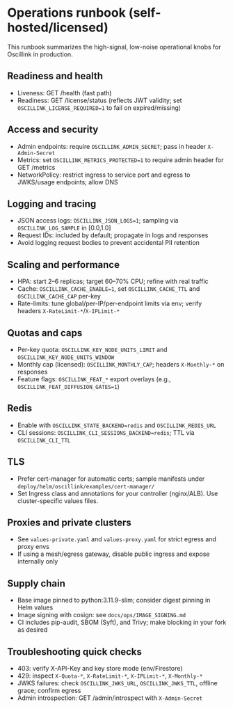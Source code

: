 # Operations runbook (self-hosted/licensed)

This runbook summarizes the high-signal, low-noise operational knobs for Oscillink in production.

## Readiness and health
- Liveness: GET /health (fast path)
- Readiness: GET /license/status (reflects JWT validity; set `OSCILLINK_LICENSE_REQUIRED=1` to fail on expired/missing)

## Access and security
- Admin endpoints: require `OSCILLINK_ADMIN_SECRET`; pass in header `X-Admin-Secret`
- Metrics: set `OSCILLINK_METRICS_PROTECTED=1` to require admin header for GET /metrics
- NetworkPolicy: restrict ingress to service port and egress to JWKS/usage endpoints; allow DNS

## Logging and tracing
- JSON access logs: `OSCILLINK_JSON_LOGS=1`; sampling via `OSCILLINK_LOG_SAMPLE` in [0.0,1.0]
- Request IDs: included by default; propagate in logs and responses
- Avoid logging request bodies to prevent accidental PII retention

## Scaling and performance
- HPA: start 2–6 replicas; target 60–70% CPU; refine with real traffic
- Cache: `OSCILLINK_CACHE_ENABLE=1`, set `OSCILLINK_CACHE_TTL` and `OSCILLINK_CACHE_CAP` per-key
- Rate-limits: tune global/per-IP/per-endpoint limits via env; verify headers `X-RateLimit-*`/`X-IPLimit-*`

## Quotas and caps
- Per-key quota: `OSCILLINK_KEY_NODE_UNITS_LIMIT` and `OSCILLINK_KEY_NODE_UNITS_WINDOW`
- Monthly cap (licensed): `OSCILLINK_MONTHLY_CAP`; headers `X-Monthly-*` on responses
- Feature flags: `OSCILLINK_FEAT_*` export overlays (e.g., `OSCILLINK_FEAT_DIFFUSION_GATES=1`)

## Redis
- Enable with `OSCILLINK_STATE_BACKEND=redis` and `OSCILLINK_REDIS_URL`
- CLI sessions: `OSCILLINK_CLI_SESSIONS_BACKEND=redis`; TTL via `OSCILLINK_CLI_TTL`

## TLS
- Prefer cert-manager for automatic certs; sample manifests under `deploy/helm/oscillink/examples/cert-manager/`
- Set Ingress class and annotations for your controller (nginx/ALB). Use cluster-specific values files.

## Proxies and private clusters
- See `values-private.yaml` and `values-proxy.yaml` for strict egress and proxy envs
- If using a mesh/egress gateway, disable public ingress and expose internally only

## Supply chain
- Base image pinned to python:3.11.9-slim; consider digest pinning in Helm values
- Image signing with cosign: see `docs/ops/IMAGE_SIGNING.md`
- CI includes pip-audit, SBOM (Syft), and Trivy; make blocking in your fork as desired

## Troubleshooting quick checks
- 403: verify X-API-Key and key store mode (env/Firestore)
- 429: inspect `X-Quota-*`, `X-RateLimit-*`, `X-IPLimit-*`, `X-Monthly-*`
- JWKS failures: check `OSCILLINK_JWKS_URL`, `OSCILLINK_JWKS_TTL`, offline grace; confirm egress
- Admin introspection: GET /admin/introspect with `X-Admin-Secret`
